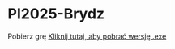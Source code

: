 # PI2025-Brydz
Pobierz grę
[Kliknij tutaj, aby pobrać wersję .exe](https://github.com/maciejmmalecki/PI2025-Brydz/releases/download/v1.0/Build.zip)

